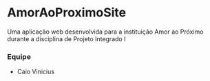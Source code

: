 # AmorAoProximoSite
Uma aplicação web desenvolvida para a instituição Amor ao Próximo durante a disciplina de Projeto Integrado I

### Equipe
- Caio Vinicius
